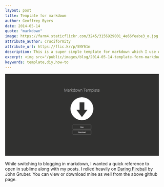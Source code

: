 ```yaml
---
layout: post
title: Template for markdown
author: Geoffrey Byers
date: 2014-05-14
quote: "markdown"
image: https://farm4.staticflickr.com/3245/3156929001_4e66feabe3_o.jpg
attribute_author: cruciformity
attribute_url: https://flic.kr/p/5NY61n
description: This is a super simple template for markdown which I use with Jekyll.
excerpt: <img src="/public/images/blog/2014-05-14-template-form-markdown.png">
keywords: template,diy,how-to
---
```


[![Markdown Template](/public/images/blog/2014-05-14-template-form-markdown.png)](http://geoffreybyers.github.io/markdown-template/)

While switching to blogging in markdown, I wanted a quick reference to open in sublime along with my posts.  I relied heavily on [Daring Fireball](http://daringfireball.net/projects/markdown/) by John Gruber.  You can view or download mine as well from the above github page.